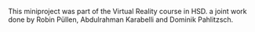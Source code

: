 This miniproject was part of the Virtual Reality course in HSD.
a joint work done by Robin Püllen, Abdulrahman Karabelli and Dominik Pahlitzsch.
